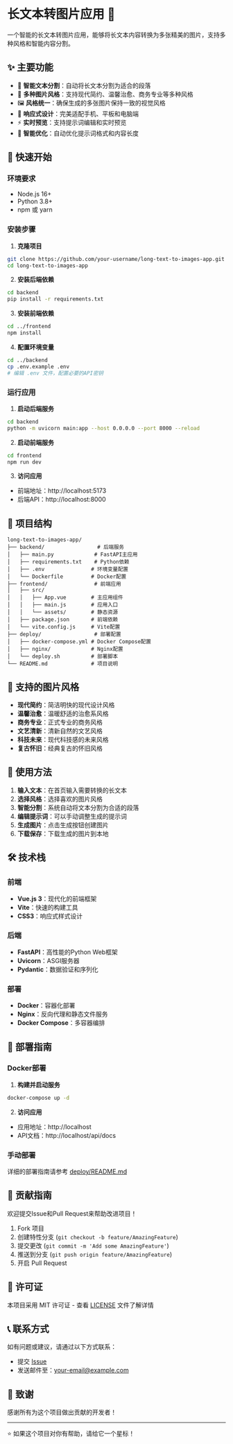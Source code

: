# 长文本转图片应用 📸

一个智能的长文本转图片应用，能够将长文本内容转换为多张精美的图片，支持多种风格和智能内容分割。

## ✨ 主要功能

- 🎯 **智能文本分割**：自动将长文本分割为适合的段落
- 🎨 **多种图片风格**：支持现代简约、温馨治愈、商务专业等多种风格
- 🖼️ **风格统一**：确保生成的多张图片保持一致的视觉风格
- 📱 **响应式设计**：完美适配手机、平板和电脑端
- ⚡ **实时预览**：支持提示词编辑和实时预览
- 🔧 **智能优化**：自动优化提示词格式和内容长度

## 🚀 快速开始

### 环境要求

- Node.js 16+ 
- Python 3.8+
- npm 或 yarn

### 安装步骤

1. **克隆项目**
```bash
git clone https://github.com/your-username/long-text-to-images-app.git
cd long-text-to-images-app
```

2. **安装后端依赖**
```bash
cd backend
pip install -r requirements.txt
```

3. **安装前端依赖**
```bash
cd ../frontend
npm install
```

4. **配置环境变量**
```bash
cd ../backend
cp .env.example .env
# 编辑 .env 文件，配置必要的API密钥
```

### 运行应用

1. **启动后端服务**
```bash
cd backend
python -m uvicorn main:app --host 0.0.0.0 --port 8000 --reload
```

2. **启动前端服务**
```bash
cd frontend
npm run dev
```

3. **访问应用**
- 前端地址：http://localhost:5173
- 后端API：http://localhost:8000

## 📁 项目结构

```
long-text-to-images-app/
├── backend/                 # 后端服务
│   ├── main.py             # FastAPI主应用
│   ├── requirements.txt    # Python依赖
│   ├── .env               # 环境变量配置
│   └── Dockerfile         # Docker配置
├── frontend/               # 前端应用
│   ├── src/
│   │   ├── App.vue        # 主应用组件
│   │   ├── main.js        # 应用入口
│   │   └── assets/        # 静态资源
│   ├── package.json       # 前端依赖
│   └── vite.config.js     # Vite配置
├── deploy/                 # 部署配置
│   ├── docker-compose.yml # Docker Compose配置
│   ├── nginx/             # Nginx配置
│   └── deploy.sh          # 部署脚本
└── README.md              # 项目说明
```

## 🎨 支持的图片风格

- **现代简约**：简洁明快的现代设计风格
- **温馨治愈**：温暖舒适的治愈系风格
- **商务专业**：正式专业的商务风格
- **文艺清新**：清新自然的文艺风格
- **科技未来**：现代科技感的未来风格
- **复古怀旧**：经典复古的怀旧风格

## 🔧 使用方法

1. **输入文本**：在首页输入需要转换的长文本
2. **选择风格**：选择喜欢的图片风格
3. **智能分割**：系统自动将文本分割为合适的段落
4. **编辑提示词**：可以手动调整生成的提示词
5. **生成图片**：点击生成按钮创建图片
6. **下载保存**：下载生成的图片到本地

## 🛠️ 技术栈

### 前端
- **Vue.js 3**：现代化的前端框架
- **Vite**：快速的构建工具
- **CSS3**：响应式样式设计

### 后端
- **FastAPI**：高性能的Python Web框架
- **Uvicorn**：ASGI服务器
- **Pydantic**：数据验证和序列化

### 部署
- **Docker**：容器化部署
- **Nginx**：反向代理和静态文件服务
- **Docker Compose**：多容器编排

## 🚀 部署指南

### Docker部署

1. **构建并启动服务**
```bash
docker-compose up -d
```

2. **访问应用**
- 应用地址：http://localhost
- API文档：http://localhost/api/docs

### 手动部署

详细的部署指南请参考 [deploy/README.md](deploy/README.md)

## 🤝 贡献指南

欢迎提交Issue和Pull Request来帮助改进项目！

1. Fork 项目
2. 创建特性分支 (`git checkout -b feature/AmazingFeature`)
3. 提交更改 (`git commit -m 'Add some AmazingFeature'`)
4. 推送到分支 (`git push origin feature/AmazingFeature`)
5. 开启 Pull Request

## 📄 许可证

本项目采用 MIT 许可证 - 查看 [LICENSE](LICENSE) 文件了解详情

## 📞 联系方式

如有问题或建议，请通过以下方式联系：

- 提交 [Issue](https://github.com/your-username/long-text-to-images-app/issues)
- 发送邮件至：your-email@example.com

## 🙏 致谢

感谢所有为这个项目做出贡献的开发者！

---

⭐ 如果这个项目对你有帮助，请给它一个星标！